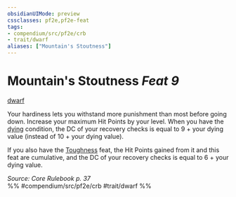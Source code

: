 ```yaml
---
obsidianUIMode: preview
cssclasses: pf2e,pf2e-feat
tags:
- compendium/src/pf2e/crb
- trait/dwarf
aliases: ["Mountain's Stoutness"]
---
```

# Mountain's Stoutness  *Feat 9*  
[dwarf](rules/traits/dwarf.md "Dwarf Ancestry & Heritage Trait")  


Your hardiness lets you withstand more punishment than most before going down. Increase your maximum Hit Points by your level. When you have the [dying](rules/conditions.md#Dying) condition, the DC of your recovery checks is equal to 9 + your dying value (instead of 10 + your dying value).

If you also have the [Toughness](compendium/feats/toughness.md) feat, the Hit Points gained from it and this feat are cumulative, and the DC of your recovery checks is equal to 6 + your dying value.

*Source: Core Rulebook p. 37*  
%% #compendium/src/pf2e/crb #trait/dwarf %%